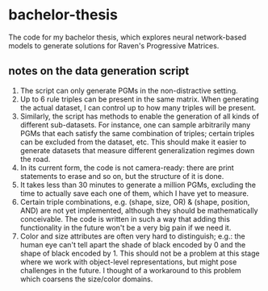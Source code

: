 # bachelor-thesis
The code for my bachelor thesis, which explores neural network-based models to generate solutions for Raven's Progressive Matrices.

## notes on the data generation script
1. The script can only generate PGMs in the non-distractive setting.
2. Up to 6 rule triples can be present in the same matrix. When generating the actual dataset, I can control up to how many triples will be present.
3. Similarly, the script has methods to enable the generation of all kinds of different sub-datasets. For instance, one can sample arbitrarily many PGMs that each satisfy the same combination of triples; certain triples can be excluded from the dataset, etc. This should make it easier to generate datasets that measure different generalization regimes down the road.
4. In its current form, the code is not camera-ready: there are print statements to erase and so on, but the structure of it is done.
5. It takes less than 30 minutes to generate a million PGMs, excluding the time to actually save each one of them, which I have yet to measure.
6. Certain triple combinations, e.g. (shape, size, OR) & (shape, position, AND) are not yet implemented, although they should be mathematically conceivable. The code is written in such a way that adding this functionality in the future won't be a very big pain if we need it.
7. Color and size attributes are often very hard to distinguish; e.g.: the human eye can't tell apart the shade of black encoded by 0 and the shape of black encoded by 1. This should not be a problem at this stage where we work with object-level representations, but might pose challenges in the future. I thought of a workaround to this problem which coarsens the size/color domains.
